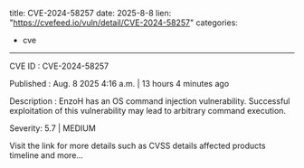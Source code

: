  
title: CVE-2024-58257
date: 2025-8-8
lien: "https://cvefeed.io/vuln/detail/CVE-2024-58257"
categories:
  - cve
---

CVE ID : CVE-2024-58257

Published :  Aug. 8
2025
4:16 a.m. | 13 hours
4 minutes ago

Description : EnzoH has an OS command injection vulnerability. Successful exploitation of this vulnerability may lead to arbitrary command execution.

Severity: 5.7 | MEDIUM

Visit the link for more details
such as CVSS details
affected products
timeline
and more...

